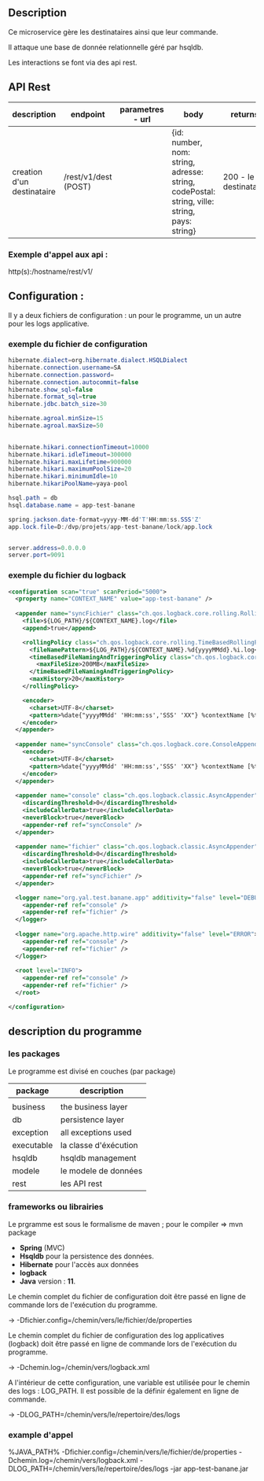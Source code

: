 ##  Description
Ce microservice gère les destinataires ainsi que leur commande.

Il attaque une base de donnée relationnelle géré par hsqldb.

Les interactions se font via des api rest.

## API Rest

| description                          | endpoint                                  | parametres - url                      | body                                   | returns                                                                                                                     |
|--------------------------------------|-------------------------------------------|---------------------------------------|----------------------------------------|-----------------------------------------------------------------------------------------------------------------------------|
| creation d'un destinataire           | /rest/v1/dest  (POST)                     |                                       | {id: number, nom: string, adresse: string, codePostal: string, ville: string, pays: string} | 200 - le destinataire                                                  |

### Exemple d'appel aux api :
http(s):/hostname/rest/v1/

## Configuration :
Il y a deux fichiers de configuration : un pour le programme, un un autre pour les logs applicative.

###  exemple du fichier de configuration

```java
hibernate.dialect=org.hibernate.dialect.HSQLDialect
hibernate.connection.username=SA
hibernate.connection.password=
hibernate.connection.autocommit=false
hibernate.show_sql=false
hibernate.format_sql=true
hibernate.jdbc.batch_size=30

hibernate.agroal.minSize=15
hibernate.agroal.maxSize=50

 
hibernate.hikari.connectionTimeout=10000
hibernate.hikari.idleTimeout=300000
hibernate.hikari.maxLifetime=900000
hibernate.hikari.maximumPoolSize=20
hibernate.hikari.minimumIdle=10
hibernate.hikariPoolName=yaya-pool

hsql.path = db
hsql.database.name = app-test-banane

spring.jackson.date-format=yyyy-MM-dd'T'HH:mm:ss.SSS'Z'
app.lock.file=D:/dvp/projets/app-test-banane/lock/app.lock


server.address=0.0.0.0
server.port=9091

```

###  exemple du fichier du logback
```xml
<configuration scan="true" scanPeriod="5000">
  <property name="CONTEXT_NAME" value="app-test-banane" />
  
  <appender name="syncFichier" class="ch.qos.logback.core.rolling.RollingFileAppender">
    <file>${LOG_PATH}/${CONTEXT_NAME}.log</file>
    <append>true</append>

    <rollingPolicy class="ch.qos.logback.core.rolling.TimeBasedRollingPolicy">
      <fileNamePattern>${LOG_PATH}/${CONTEXT_NAME}.%d{yyyyMMdd}.%i.log</fileNamePattern>
      <timeBasedFileNamingAndTriggeringPolicy class="ch.qos.logback.core.rolling.SizeAndTimeBasedFNATP">
        <maxFileSize>200MB</maxFileSize>
	  </timeBasedFileNamingAndTriggeringPolicy>
	  <maxHistory>20</maxHistory>
    </rollingPolicy>

    <encoder>
      <charset>UTF-8</charset>
      <pattern>%date{"yyyyMMdd' 'HH:mm:ss','SSS' 'XX"} %contextName [%thread] %-5level %logger{10}.%method:%line - %msg%n%ex{full}</pattern>
    </encoder>
  </appender>
  
  <appender name="syncConsole" class="ch.qos.logback.core.ConsoleAppender">
    <encoder>
      <charset>UTF-8</charset>
      <pattern>%date{"yyyyMMdd' 'HH:mm:ss','SSS' 'XX"} %contextName [%thread] %-5level %logger{10}.%method:%line - %msg%n%ex{full}</pattern>
    </encoder>
  </appender>
  
  <appender name="console" class="ch.qos.logback.classic.AsyncAppender">
    <discardingThreshold>0</discardingThreshold>
    <includeCallerData>true</includeCallerData>
    <neverBlock>true</neverBlock>
    <appender-ref ref="syncConsole" />
  </appender>
  
  <appender name="fichier" class="ch.qos.logback.classic.AsyncAppender">
    <discardingThreshold>0</discardingThreshold>
    <includeCallerData>true</includeCallerData>
    <neverBlock>true</neverBlock>
    <appender-ref ref="syncFichier" />
  </appender>

  <logger name="org.yal.test.banane.app" additivity="false" level="DEBUG">
    <appender-ref ref="console" />
    <appender-ref ref="fichier" />
  </logger>
  
  <logger name="org.apache.http.wire" additivity="false" level="ERROR">
    <appender-ref ref="console" />
    <appender-ref ref="fichier" />
  </logger>
  
  <root level="INFO">
    <appender-ref ref="console" />
    <appender-ref ref="fichier" />
  </root>

</configuration>
```

## description du programme

### les packages
Le programme est divisé en couches (par package)

| package    | description               |
|------------|---------------------------|
|            |                           |
| business   | the business layer        |
| db         | persistence layer         |
| exception  | all exceptions used       |
| executable | la classe d'éxécution     |
| hsqldb     | hsqldb management         |
| modele     | le modele de données      |
| rest       | les API rest              |


### frameworks ou librairies
Le prgramme est sous le formalisme de maven ; pour le compiler => mvn package

 - **Spring** (MVC) 
 - **Hsqldb** pour la persistence des données.
 - **Hibernate** pour l'accès aux données
 - **logback** 
 - **Java** version : **11**.


Le chemin complet du fichier de configuration doit être passé en ligne de commande lors de l'exécution du programme.

→ -Dfichier.config=/chemin/vers/le/fichier/de/properties

Le chemin complet du fichier de configuration des log applicatives (logback) doit être passé en ligne de commande lors de l'exécution du programme.

→ -Dchemin.log=/chemin/vers/logback.xml

A l'intérieur de cette configuration, une variable est utilisée pour le chemin des logs : LOG_PATH. Il est possible de la définir également en ligne de commande.

→ -DLOG_PATH=/chemin/vers/le/repertoire/des/logs

### example d'appel 

%JAVA_PATH% -Dfichier.config=/chemin/vers/le/fichier/de/properties -Dchemin.log=/chemin/vers/logback.xml -DLOG_PATH=/chemin/vers/le/repertoire/des/logs -jar app-test-banane.jar

